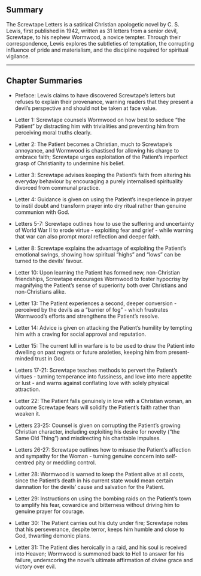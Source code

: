 ## Summary

The Screwtape Letters is a satirical Christian apologetic novel by C. S. Lewis, first published in 1942, written as 31 letters from a senior devil, Screwtape, to his nephew Wormwood, a novice tempter. Through their correspondence, Lewis explores the subtleties of temptation, the corrupting influence of pride and materialism, and the discipline required for spiritual vigilance.

---

## Chapter Summaries

- Preface: Lewis claims to have discovered Screwtape’s letters but refuses to explain their provenance, warning readers that they present a devil’s perspective and should not be taken at face value.
    
- Letter 1: Screwtape counsels Wormwood on how best to seduce “the Patient” by distracting him with trivialities and preventing him from perceiving moral truths clearly.
    
- Letter 2: The Patient becomes a Christian, much to Screwtape’s annoyance, and Wormwood is chastised for allowing his charge to embrace faith; Screwtape urges exploitation of the Patient’s imperfect grasp of Christianity to undermine his belief.
    
- Letter 3: Screwtape advises keeping the Patient’s faith from altering his everyday behaviour by encouraging a purely internalised spirituality divorced from communal practice.
    
- Letter 4: Guidance is given on using the Patient’s inexperience in prayer to instil doubt and transform prayer into dry ritual rather than genuine communion with God.
    
- Letters 5-7: Screwtape outlines how to use the suffering and uncertainty of World War II to erode virtue - exploiting fear and grief - while warning that war can also prompt moral reflection and deeper faith.
    
- Letter 8: Screwtape explains the advantage of exploiting the Patient’s emotional swings, showing how spiritual “highs” and “lows” can be turned to the devils’ favour.
    
- Letter 10: Upon learning the Patient has formed new, non-Christian friendships, Screwtape encourages Wormwood to foster hypocrisy by magnifying the Patient’s sense of superiority both over Christians and non-Christians alike.
    
- Letter 13: The Patient experiences a second, deeper conversion - perceived by the devils as a “barrier of fog” - which frustrates Wormwood’s efforts and strengthens the Patient’s resolve.
    
- Letter 14: Advice is given on attacking the Patient’s humility by tempting him with a craving for social approval and reputation.
    
- Letter 15: The current lull in warfare is to be used to draw the Patient into dwelling on past regrets or future anxieties, keeping him from present-minded trust in God.
    
- Letters 17-21: Screwtape teaches methods to pervert the Patient’s virtues - turning temperance into fussiness, and love into mere appetite or lust - and warns against conflating love with solely physical attraction.
    
- Letter 22: The Patient falls genuinely in love with a Christian woman, an outcome Screwtape fears will solidify the Patient’s faith rather than weaken it.
    
- Letters 23-25: Counsel is given on corrupting the Patient’s growing Christian character, including exploiting his desire for novelty (“the Same Old Thing”) and misdirecting his charitable impulses.
    
- Letters 26-27: Screwtape outlines how to misuse the Patient’s affection and sympathy for the Woman - turning genuine concern into self-centred pity or meddling control.
    
- Letter 28: Wormwood is warned to keep the Patient alive at all costs, since the Patient’s death in his current state would mean certain damnation for the devils’ cause and salvation for the Patient.
    
- Letter 29: Instructions on using the bombing raids on the Patient’s town to amplify his fear, cowardice and bitterness without driving him to genuine prayer for courage.
    
- Letter 30: The Patient carries out his duty under fire; Screwtape notes that his perseverance, despite terror, keeps him humble and close to God, thwarting demonic plans.
    
- Letter 31: The Patient dies heroically in a raid, and his soul is received into Heaven; Wormwood is summoned back to Hell to answer for his failure, underscoring the novel’s ultimate affirmation of divine grace and victory over evil.